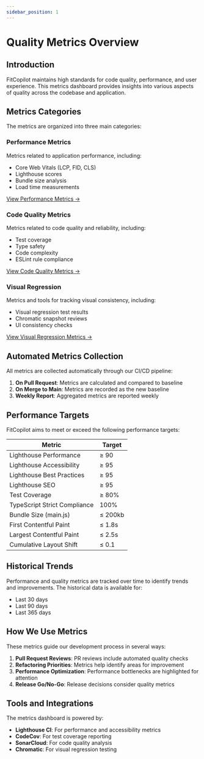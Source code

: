 ```yaml
---
sidebar_position: 1
---
```


# Quality Metrics Overview

## Introduction

FitCopilot maintains high standards for code quality, performance, and user experience. This metrics dashboard provides insights into various aspects of quality across the codebase and application.

## Metrics Categories

The metrics are organized into three main categories:

### Performance Metrics

Metrics related to application performance, including:

- Core Web Vitals (LCP, FID, CLS)
- Lighthouse scores
- Bundle size analysis
- Load time measurements

[View Performance Metrics →](./performance/overview.md)

### Code Quality Metrics

Metrics related to code quality and reliability, including:

- Test coverage
- Type safety
- Code complexity
- ESLint rule compliance

[View Code Quality Metrics →](./code-quality/overview.md)

### Visual Regression

Metrics and tools for tracking visual consistency, including:

- Visual regression test results
- Chromatic snapshot reviews
- UI consistency checks

[View Visual Regression Metrics →](./visual/overview.md)

## Automated Metrics Collection

All metrics are collected automatically through our CI/CD pipeline:

1. **On Pull Request**: Metrics are calculated and compared to baseline
2. **On Merge to Main**: Metrics are recorded as the new baseline
3. **Weekly Report**: Aggregated metrics are reported weekly

## Performance Targets

FitCopilot aims to meet or exceed the following performance targets:

| Metric | Target |
|--------|--------|
| Lighthouse Performance | ≥ 90 |
| Lighthouse Accessibility | ≥ 95 |
| Lighthouse Best Practices | ≥ 95 |
| Lighthouse SEO | ≥ 95 |
| Test Coverage | ≥ 80% |
| TypeScript Strict Compliance | 100% |
| Bundle Size (main.js) | ≤ 200kb |
| First Contentful Paint | ≤ 1.8s |
| Largest Contentful Paint | ≤ 2.5s |
| Cumulative Layout Shift | ≤ 0.1 |

## Historical Trends

Performance and quality metrics are tracked over time to identify trends and improvements. The historical data is available for:

- Last 30 days
- Last 90 days
- Last 365 days

## How We Use Metrics

These metrics guide our development process in several ways:

1. **Pull Request Reviews**: PR reviews include automated quality checks
2. **Refactoring Priorities**: Metrics help identify areas for improvement
3. **Performance Optimization**: Performance bottlenecks are highlighted for attention
4. **Release Go/No-Go**: Release decisions consider quality metrics

## Tools and Integrations

The metrics dashboard is powered by:

- **Lighthouse CI**: For performance and accessibility metrics
- **CodeCov**: For test coverage reporting
- **SonarCloud**: For code quality analysis
- **Chromatic**: For visual regression testing 